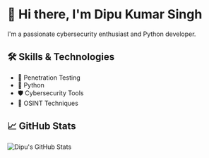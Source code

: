 
# 👋 Hi there, I'm Dipu Kumar Singh

I'm a passionate cybersecurity enthusiast and Python developer.

## 🛠️ Skills & Technologies

- 🔐 Penetration Testing
- 🐍 Python
- 🛡️ Cybersecurity Tools
- 🧠 OSINT Techniques

## 📈 GitHub Stats

![Dipu's GitHub Stats](https://github-readme-stats.vercel.app/api?username=dipu-kumar-singh&show_icons=true&hide_title=true&count_private=true&hide=prs)

